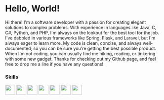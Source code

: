 <h1>Hello, World!</h1>
Hi there! I'm a software developer with a passion for creating elegant solutions to complex problems. With experience in languages like Java, C, C#, Python, and PHP, I'm always on the lookout for the best tool for the job. I've dabbled in various frameworks like Spring, Flask, and Laravel, but I'm always eager to learn more. My code is clean, concise, and always well-documented, so you can be sure you're getting the best possible product. When I'm not coding, you can usually find me hiking, reading, or tinkering with some new gadget. Thanks for checking out my Github page, and feel free to drop me a line if you have any questions!
<br>
<h3> Skills </h2>

<a> <img width ='32px' height='32px' src ='https://raw.githubusercontent.com/rahulbanerjee26/githubAboutMeGenerator/main/icons/php.svg'>
<img width ='32px' height='32px' src ='https://raw.githubusercontent.com/rahulbanerjee26/githubAboutMeGenerator/main/icons/javascript.svg'>
<img width ='32px' height='32px' src ='https://raw.githubusercontent.com/rahulbanerjee26/githubAboutMeGenerator/main/icons/spring.svg'>
<img width ='32px' height='32px' src ='https://raw.githubusercontent.com/rahulbanerjee26/githubAboutMeGenerator/main/icons/java.svg'> 
<img width ='32px' height='32px' src ='https://raw.githubusercontent.com/rahulbanerjee26/githubAboutMeGenerator/main/icons/linux.svg'> 
<img width ='32px' height='32px' src ='https://raw.githubusercontent.com/rahulbanerjee26/githubAboutMeGenerator/main/icons/mysql.svg'> 
<img width ='32px' height='32px' src ='https://raw.githubusercontent.com/rahulbanerjee26/githubAboutMeGenerator/main/icons/laravel.svg'>
  </a>

